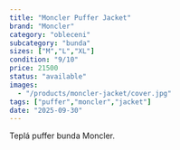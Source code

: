```yaml
---
title: "Moncler Puffer Jacket"
brand: "Moncler"
category: "obleceni"
subcategory: "bunda"
sizes: ["M","L","XL"]
condition: "9/10"
price: 21500
status: "available"
images:
  - "/products/moncler-jacket/cover.jpg"
tags: ["puffer","moncler","jacket"]
date: "2025-09-30"
---
```

Teplá puffer bunda Moncler.
